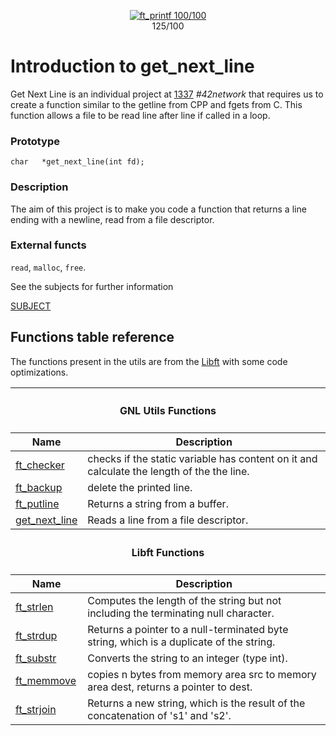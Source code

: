 <p align="center">
<a href="https://github.com/YOPll/get_next_line">
  <img src="https://user-images.githubusercontent.com/49567393/145694296-91b27fdf-3666-4670-8a84-23695c2be1a4.png" alt="ft_printf 100/100">
</a>
  <br>
  125/100
</p>

# Introduction to get_next_line
Get Next Line is an individual project at [1337](1337.ma) *#42network* that requires us to create a function similar to the getline from CPP and fgets from C. This function allows a file to be read line after line if called in a loop.

### Prototype
`char	*get_next_line(int fd);`
### Description
The aim of this project is to make you code a function that returns a line ending with a newline, read from a file descriptor.
### External functs
`read`, `malloc`, `free`.

See the subjects for further information

[SUBJECT](Subject/en.subject.pdf)

## Functions table reference
The functions present in the utils are from the [Libft](https://github.com/yopll/LIBFT) with some code optimizations.

<table>
    <thead>
        <tr>
            <th colspan=3><h4>GNL Utils Functions</h4></th>
        </tr>
        <tr>
            <th>Name</th>
            <th>Description</th>
        </tr>
    </thead>
    <tbody>
        <tr>
            <td><a href=get_next_line.c>ft_checker</a></td>
            <td>checks if the static variable has content on it and calculate the length of the the line.</td>
        </tr>
        <tr>
            <td><a href=get_next_line.c>ft_backup</a></td>
            <td>delete the printed line.</td>
        </tr>
        <tr>
            <td><a href=get_next_line.c>ft_putline</a></td>
            <td>Returns a string from a buffer.</td>
        </tr>
        <tr>
            <td><a href=get_next_line.c>get_next_line</a></td>
            <td>Reads a line from a file descriptor.</td>
    </tbody>
    <thead>
        <tr>
            <th colspan=3><h4>Libft Functions</h4></th>
        </tr>
        <tr>
            <th>Name</th>
            <th>Description</th>
        </tr>
    </thead>
    <tbody>
        <tr>
            <td><a href=get_next_line_utils.c>ft_strlen</a></td>
            <td>Computes the length of the string but not including the terminating null character.</td>
        </tr>
        <tr>
            <td><a href=get_next_line_utils.c>ft_strdup</a></td>
            <td>Returns a pointer to a null-terminated byte string, which is a duplicate of the string.</td>
        </tr>
        <tr>
            <td><a href=get_next_line_utils.c>ft_substr</a></td>
            <td>Converts the string to an integer (type int).</td>
        </tr>
        <tr>
            <td><a href=get_next_line_utils.c>ft_memmove</a></td>
            <td>copies n bytes from memory area src to memory area dest, returns a pointer to dest.</td>
        </tr>
        <tr>
            <td><a href=get_next_line_utils.c>ft_strjoin</a></td>
            <td>Returns a new string, which is the result of the concatenation of 's1' and 's2'.</td>
        </tr>
    </tbody>
</table>
